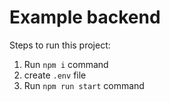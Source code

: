 # Example backend

Steps to run this project:

1. Run `npm i` command
2. create `.env` file
3. Run `npm run start` command
